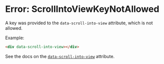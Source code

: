 # Error: ScrollIntoViewKeyNotAllowed

A key was provided to the `data-scroll-into-view` attribute, which is not allowed. 

Example:

```html
<div data-scroll-into-view></div>
```

See the docs on the [`data-scroll-into-view`](https://data-star.dev/reference/plugins_visibility#scroll-into-view) attribute.